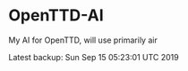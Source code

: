# OpenTTD-AI
My AI for OpenTTD, will use primarily air

Latest backup: Sun Sep 15 05:23:01 UTC 2019
